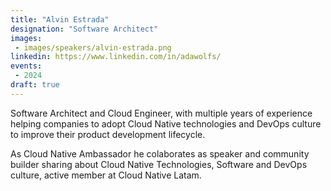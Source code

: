 ```yaml
---
title: "Alvin Estrada"
designation: "Software Architect"
images:
 - images/speakers/alvin-estrada.png
linkedin: https://www.linkedin.com/in/adawolfs/
events:
 - 2024
draft: true
---
```


Software Architect and Cloud Engineer, with multiple years of experience helping companies to adopt Cloud Native technologies and DevOps culture to improve their product development lifecycle.
 
As Cloud Native Ambassador he colaborates as speaker and community builder sharing about Cloud Native Technologies, Software and DevOps culture, active member at Cloud Native Latam.